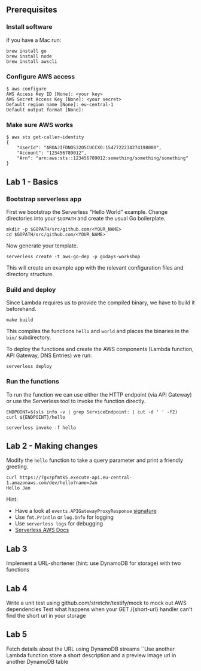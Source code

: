 ## Prerequisites

### Install software

If you have a Mac run:
```
brew install go
brew install node
brew install awscli
```

### Configure AWS access

```
$ aws configure
AWS Access Key ID [None]: <your key>
AWS Secret Access Key [None]: <your secret>
Default region name [None]: eu-central-1
Default output format [None]:
```

### Make sure AWS works

```
$ aws sts get-caller-identity
{
    "UserId": "AROAJIFDNOS32O5CUCCXO:1547722234274198000",
    "Account": "123456789012",
    "Arn": "arn:aws:sts::123456789012:something/something/something"
}
```

## Lab 1 - Basics

### Bootstrap serverless app

First we bootstrap the Serverless "Hello World" example.
Change directories into your `$GOPATH` and create the usual Go boilerplate.

```
mkdir -p $GOPATH/src/github.com/<YOUR_NAME>
cd $GOPATH/src/github.com/<YOUR_NAME>
```

Now generate your template.

```
serverless create -t aws-go-dep -p godays-workshop
```

This will create an example app with the relevant configuration files and directory structure.

### Build and deploy
Since Lambda requires us to provide the compiled binary, we have to build it beforehand.
```
make build
```
This compiles the functions `hello` and `world` and places the binaries in the `bin/` subdirectory.

To deploy the functions and create the AWS components (Lambda function, API Gateway, DNS Entries) we run:

```
serverless deploy
```

### Run the functions

To run the function we can use either the HTTP endpoint (via API Gateway) or use the Serverless tool to invoke the function directly.
```
ENDPOINT=$(sls info -v | grep ServiceEndpoint: | cut -d ' ' -f2)
curl ${ENDPOINT}/hello

serverless invoke -f hello
```

## Lab 2 - Making changes

Modify the `hello` function to take a query parameter and print a friendly greeting.

```
curl https://7gxzpfmtk5.execute-api.eu-central-1.amazonaws.com/dev/hello?name=Jan
Hello Jan
```

Hint:
- Have a look at `events.APIGatewayProxyResponse` [signature](https://github.com/aws/aws-lambda-go/blob/master/events/apigw.go#L6)
- Use `fmt.Println` or `log.Info` for logging
- Use `serverless logs` for debugging
- [Serverless AWS Docs](https://serverless.com/framework/docs/providers/aws/)

## Lab 3

Implement a URL-shortener (hint: use DynamoDB for storage) with two functions

## Lab 4

Write a unit test using github.com/stretchr/testify/mock to mock out AWS dependencies
Test what happens when your GET /{short-url} handler can't find the short url in your storage

## Lab 5
 
Fetch details about the URL using DynamoDB streams
``Use another Lambda function store a short description and a preview image url in another DynamoDB table
